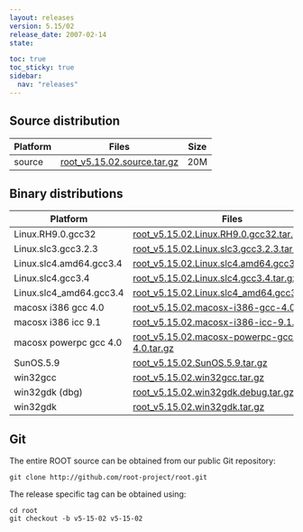 ```yaml
---
layout: releases
version: 5.15/02
release_date: 2007-02-14
state:

toc: true
toc_sticky: true
sidebar:
  nav: "releases"
---
```



## Source distribution

| Platform       | Files | Size |
|-----------|-------|-----|
| source | [root_v5.15.02.source.tar.gz](https://root.cern/download/root_v5.15.02.source.tar.gz) |  20M |


## Binary distributions

| Platform       | Files | Size |
|-----------|-------|-----|
| Linux.RH9.0.gcc32 | [root_v5.15.02.Linux.RH9.0.gcc32.tar.gz](https://root.cern/download/root_v5.15.02.Linux.RH9.0.gcc32.tar.gz) |  38M |
| Linux.slc3.gcc3.2.3 | [root_v5.15.02.Linux.slc3.gcc3.2.3.tar.gz](https://root.cern/download/root_v5.15.02.Linux.slc3.gcc3.2.3.tar.gz) |  36M |
| Linux.slc4.amd64.gcc3.4 | [root_v5.15.02.Linux.slc4.amd64.gcc3.4.tar.gz](https://root.cern/download/root_v5.15.02.Linux.slc4.amd64.gcc3.4.tar.gz) |  39M |
| Linux.slc4.gcc3.4 | [root_v5.15.02.Linux.slc4.gcc3.4.tar.gz](https://root.cern/download/root_v5.15.02.Linux.slc4.gcc3.4.tar.gz) |  37M |
| Linux.slc4_amd64.gcc3.4 | [root_v5.15.02.Linux.slc4_amd64.gcc3.4.tar.gz](https://root.cern/download/root_v5.15.02.Linux.slc4_amd64.gcc3.4.tar.gz) |  37M |
| macosx i386 gcc 4.0 | [root_v5.15.02.macosx-i386-gcc-4.0.tar.gz](https://root.cern/download/root_v5.15.02.macosx-i386-gcc-4.0.tar.gz) |  41M |
| macosx i386 icc 9.1 | [root_v5.15.02.macosx-i386-icc-9.1.tar.gz](https://root.cern/download/root_v5.15.02.macosx-i386-icc-9.1.tar.gz) |  71M |
| macosx powerpc gcc 4.0 | [root_v5.15.02.macosx-powerpc-gcc-4.0.tar.gz](https://root.cern/download/root_v5.15.02.macosx-powerpc-gcc-4.0.tar.gz) |  36M |
| SunOS.5.9 | [root_v5.15.02.SunOS.5.9.tar.gz](https://root.cern/download/root_v5.15.02.SunOS.5.9.tar.gz) |  41M |
| win32gcc | [root_v5.15.02.win32gcc.tar.gz](https://root.cern/download/root_v5.15.02.win32gcc.tar.gz) |  40M |
| win32gdk (dbg) | [root_v5.15.02.win32gdk.debug.tar.gz](https://root.cern/download/root_v5.15.02.win32gdk.debug.tar.gz) |  80M |
| win32gdk | [root_v5.15.02.win32gdk.tar.gz](https://root.cern/download/root_v5.15.02.win32gdk.tar.gz) |  41M |


## Git
The entire ROOT source can be obtained from our public Git repository:

~~~
git clone http://github.com/root-project/root.git
~~~
The release specific tag can be obtained using:
~~~
cd root
git checkout -b v5-15-02 v5-15-02
~~~

